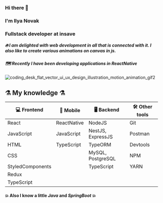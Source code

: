 ### Hi there 👋

### I'm Ilya Novak
### Fullstack developer at insave

##### 🔥 I am delighted with web development in all that is connected with it. I also like to create various animations on canvas in js. 
##### 🗺️ Recently I have been developing applications in ReactNative

![coding_desk_flat_vector_ui_ux_design_illustration_motion_animation_gif2](https://user-images.githubusercontent.com/32200119/129456020-799b1de1-6581-41e6-9fcb-f74f56604c7e.gif)

## ⚗️ My knowledge ⚗️

| 💻 Frontend      | 📱 Mobile   | 🖥️ Backend        | 🛠️ Other tools |
|------------------|-------------|-------------------|----------------|
| React            | ReactNative | NodeJS            | Git            |
| JavaScript       | JavaScript  | NestJS, ExpressJS | Postman        |
| HTML             | TypeScript  | TypeORM           | Devtools       |
| CSS              |             | MySQL, PostgreSQL | NPM            |
| StyledComponents |             | TypeScript        | YARN           |
| Redux            |             |                   |                |
| TypeScript       |

#### 💥 Also I know a little *Java* and *SpringBoot* 💥
